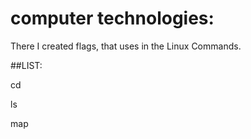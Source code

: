 # computer technologies:
There I created flags, that uses in the Linux Commands.


##LIST:

cd

ls

map

